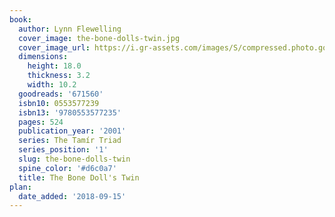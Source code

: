 ```yaml
---
book:
  author: Lynn Flewelling
  cover_image: the-bone-dolls-twin.jpg
  cover_image_url: https://i.gr-assets.com/images/S/compressed.photo.goodreads.com/books/1403189779l/671560._SY160_.jpg
  dimensions:
    height: 18.0
    thickness: 3.2
    width: 10.2
  goodreads: '671560'
  isbn10: 0553577239
  isbn13: '9780553577235'
  pages: 524
  publication_year: '2001'
  series: The Tamír Triad
  series_position: '1'
  slug: the-bone-dolls-twin
  spine_color: '#d6c0a7'
  title: The Bone Doll's Twin
plan:
  date_added: '2018-09-15'
---
```

